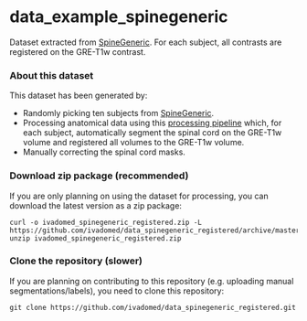 # data_example_spinegeneric
Dataset extracted from [SpineGeneric](https://github.com/spine-generic/data-multi-subject). For each subject, all contrasts are registered on the GRE-T1w contrast.

### About this dataset

This dataset has been generated by:
- Randomly picking ten subjects from [SpineGeneric](https://github.com/spine-generic/data-multi-subject).
- Processing anatomical data using this [processing pipeline](https://github.com/ivadomed/ivadomed/tree/master/dev/prepare_data) which, for each subject, automatically segment the spinal cord on the GRE-T1w volume and registered all volumes to the GRE-T1w volume.
- Manually correcting the spinal cord masks.

### Download zip package (recommended)

If you are only planning on using the dataset for processing, you can download the latest version as a zip package:

~~~
curl -o ivadomed_spinegeneric_registered.zip -L https://github.com/ivadomed/data_spinegeneric_registered/archive/master.zip
unzip ivadomed_spinegeneric_registered.zip
~~~

### Clone the repository (slower)

If you are planning on contributing to this repository (e.g. uploading manual segmentations/labels), you need to clone this repository:
~~~
git clone https://github.com/ivadomed/data_spinegeneric_registered.git
~~~
